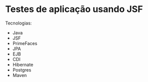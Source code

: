 # Testes de aplicação usando JSF

Tecnologias:
- Java
- JSF
- PrimeFaces
- JPA
- EJB
- CDI
- Hibernate
- Postgres
- Maven
